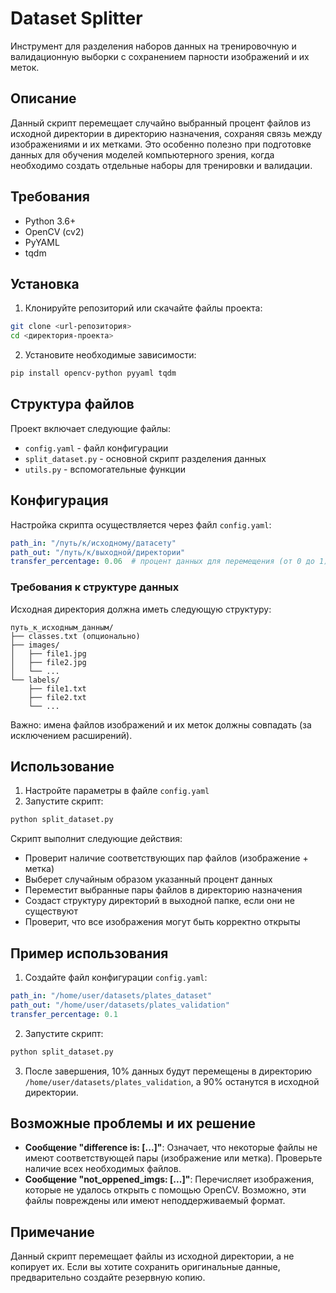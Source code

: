 # Dataset Splitter

Инструмент для разделения наборов данных на тренировочную и валидационную выборки с сохранением парности изображений и их меток.

## Описание

Данный скрипт перемещает случайно выбранный процент файлов из исходной директории в директорию назначения, сохраняя связь между изображениями и их метками. Это особенно полезно при подготовке данных для обучения моделей компьютерного зрения, когда необходимо создать отдельные наборы для тренировки и валидации.

## Требования

- Python 3.6+
- OpenCV (cv2)
- PyYAML
- tqdm

## Установка

1. Клонируйте репозиторий или скачайте файлы проекта:
```bash
git clone <url-репозитория>
cd <директория-проекта>
```

2. Установите необходимые зависимости:
```bash
pip install opencv-python pyyaml tqdm
```

## Структура файлов

Проект включает следующие файлы:
- `config.yaml` - файл конфигурации
- `split_dataset.py` - основной скрипт разделения данных
- `utils.py` - вспомогательные функции

## Конфигурация

Настройка скрипта осуществляется через файл `config.yaml`:

```yaml
path_in: "/путь/к/исходному/датасету"
path_out: "/путь/к/выходной/директории"
transfer_percentage: 0.06  # процент данных для перемещения (от 0 до 1)
```

### Требования к структуре данных

Исходная директория должна иметь следующую структуру:
```
путь_к_исходным_данным/
├── classes.txt (опционально)
├── images/
│   ├── file1.jpg
│   ├── file2.jpg
│   └── ...
└── labels/
    ├── file1.txt
    ├── file2.txt
    └── ...
```

Важно: имена файлов изображений и их меток должны совпадать (за исключением расширений).

## Использование

1. Настройте параметры в файле `config.yaml`
2. Запустите скрипт:
```bash
python split_dataset.py
```

Скрипт выполнит следующие действия:
- Проверит наличие соответствующих пар файлов (изображение + метка)
- Выберет случайным образом указанный процент данных
- Переместит выбранные пары файлов в директорию назначения
- Создаст структуру директорий в выходной папке, если они не существуют
- Проверит, что все изображения могут быть корректно открыты

## Пример использования

1. Создайте файл конфигурации `config.yaml`:
```yaml
path_in: "/home/user/datasets/plates_dataset"
path_out: "/home/user/datasets/plates_validation"
transfer_percentage: 0.1
```

2. Запустите скрипт:
```bash
python split_dataset.py
```

3. После завершения, 10% данных будут перемещены в директорию `/home/user/datasets/plates_validation`, а 90% останутся в исходной директории.

## Возможные проблемы и их решение

- **Сообщение "difference is: [...]"**: Означает, что некоторые файлы не имеют соответствующей пары (изображение или метка). Проверьте наличие всех необходимых файлов.
- **Сообщение "not_oppened_imgs: [...]"**: Перечисляет изображения, которые не удалось открыть с помощью OpenCV. Возможно, эти файлы повреждены или имеют неподдерживаемый формат.

## Примечание

Данный скрипт перемещает файлы из исходной директории, а не копирует их. Если вы хотите сохранить оригинальные данные, предварительно создайте резервную копию.